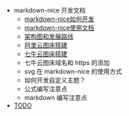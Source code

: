 - markdown-nice 开发文档
  - [markdown-nice如何开发](markdown-nice如何开发.md)
  - [markdown-nice使用文档](markdown-nice使用文档.md)
  - [架构图和发展路线](架构图和发展路线.md)
  - [阿里云图床搭建](阿里云图床搭建.md)
  - [七牛云图床搭建](七牛云图床搭建.md)
  - 七牛云图床域名和 https 的添加
  - svg 在 markdown-nice 的使用方式
  - 如何开发自定义主题？
  - 公式编写注意点
  - markdown 编写注意点
- [TODO](todo.md)
